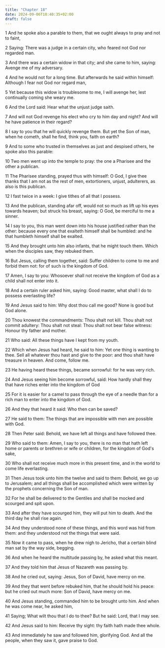 ```yaml
---
title: "Chapter 18"
date: 2024-09-06T18:40:35+02:00
draft: false
---
```




1 And he spoke also a parable to them, that we ought always to pray and not to faint,

2 Saying: There was a judge in a certain city, who feared not God nor regarded man.

3 And there was a certain widow in that city; and she came to him, saying: Avenge me of my adversary.

4 And he would not for a long time. But afterwards he said within himself: Although I fear not God nor regard man,

5 Yet because this widow is troublesome to me, I will avenge her, lest continually coming she weary me.

6 And the Lord said: Hear what the unjust judge saith.

7 And will not God revenge his elect who cry to him day and night? And will he have patience in their regard?

8 I say to you that he will quickly revenge them. But yet the Son of man, when he cometh, shall he find, think you, faith on earth?

9 And to some who trusted in themselves as just and despised others, he spoke also this parable:

10 Two men went up into the temple to pray: the one a Pharisee and the other a publican.

11 The Pharisee standing, prayed thus with himself: O God, I give thee thanks that I am not as the rest of men, extortioners, unjust, adulterers, as also is this publican.

12 I fast twice in a week: I give tithes of all that I possess.

13 And the publican, standing afar off, would not so much as lift up his eyes towards heaven; but struck his breast, saying: O God, be merciful to me a sinner.

14 I say to you, this man went down into his house justified rather than the other: because every one that exalteth himself shall be humbled: and he that humbleth himself shall be exalted.

15 And they brought unto him also infants, that he might touch them. Which when the disciples saw, they rebuked them.

16 But Jesus, calling them together, said: Suffer children to come to me and forbid them not: for of such is the kingdom of God.

17 Amen, I say to you: Whosoever shall not receive the kingdom of God as a child shall not enter into it.

18 And a certain ruler asked him, saying: Good master, what shall I do to possess everlasting life?

19 And Jesus said to him: Why dost thou call me good? None is good but God alone.

20 Thou knowest the commandments: Thou shalt not kill. Thou shalt not commit adultery: Thou shalt not steal: Thou shalt not bear false witness: Honour thy father and mother.

21 Who said: All these things have I kept from my youth.

22 Which when Jesus had heard, he said to him: Yet one thing is wanting to thee. Sell all whatever thou hast and give to the poor: and thou shalt have treasure in heaven. And come, follow me.

23 He having heard these things, became sorrowful: for he was very rich.

24 And Jesus seeing him become sorrowful, said: How hardly shall they that have riches enter into the kingdom of God

25 For it is easier for a camel to pass through the eye of a needle than for a rich man to enter into the kingdom of God.

26 And they that heard it said: Who then can be saved?

27 He said to them: The things that are impossible with men are possible with God.

28 Then Peter said: Behold, we have left all things and have followed thee.

29 Who said to them: Amen, I say to you, there is no man that hath left home or parents or brethren or wife or children, for the kingdom of God's sake,

30 Who shall not receive much more in this present time, and in the world to come life everlasting.

31 Then Jesus took unto him the twelve and said to them: Behold, we go up to Jerusalem; and all things shall be accomplished which were written by the prophets concerning the Son of man.

32 For he shall be delivered to the Gentiles and shall be mocked and scourged and spit upon.

33 And after they have scourged him, they will put him to death. And the third day he shall rise again.

34 And they understood none of these things, and this word was hid from them: and they understood not the things that were said.

35 Now it came to pass, when he drew nigh to Jericho, that a certain blind man sat by the way side, begging.

36 And when he heard the multitude passing by, he asked what this meant.

37 And they told him that Jesus of Nazareth was passing by.

38 And he cried out, saying: Jesus, Son of David, have mercy on me.

39 And they that went before rebuked him, that he should hold his peace: but he cried out much more: Son of David, have mercy on me.

40 And Jesus standing, commanded him to be brought unto him. And when he was come near, he asked him,

41 Saying; What wilt thou that I do to thee? But he said: Lord, that I may see.

42 And Jesus said to him: Receive thy sight: thy faith hath made thee whole.

43 And immediately he saw and followed him, glorifying God. And all the people, when they saw it, gave praise to God.

